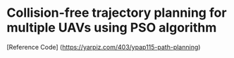 # Collision-free trajectory planning for multiple UAVs using PSO algorithm

[Reference Code] (https://yarpiz.com/403/ypap115-path-planning)
